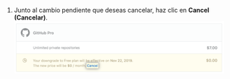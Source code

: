 1. Junto al cambio pendiente que deseas cancelar, haz clic en **Cancel (Cancelar)**. ![Cancela el enlace junto a un cambio de suscripción pendiente](/assets/images/help/billing/cancel-pending-changes-link.png)
